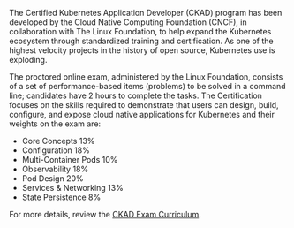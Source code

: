 The Certified Kubernetes Application Developer (CKAD) program has been developed by the Cloud Native Computing Foundation (CNCF), in collaboration with The Linux Foundation, to help expand the Kubernetes ecosystem through standardized training and certification. As one of the highest velocity projects in the history of open source, Kubernetes use is exploding.

The proctored online exam, administered by the Linux Foundation, consists of a set of performance-based items (problems) to be solved in a command line; candidates have 2 hours to complete the tasks. The Certification focuses on the skills required to demonstrate that users can design, build, configure, and expose cloud native applications for Kubernetes and their weights on the exam are:

- Core Concepts 13%
- Configuration 18%
- Multi-Container Pods 10%
- Observability 18%
- Pod Design 20%
- Services & Networking 13%
- State Persistence 8%


For more details, review the [CKAD Exam Curriculum](https://rx-m.com/wp-content/uploads/2019/05/CKAD_Curriculum_V1.14.1.pdf).
